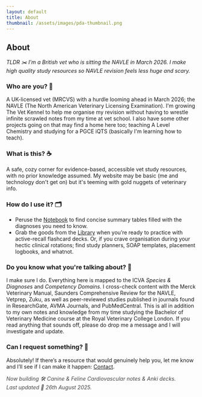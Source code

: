 ```yaml
---
layout: default
title: About
thumbnail: /assets/images/pda-thumbnail.png
---
```


<section class="about">

<h1>About</h1>

  <p><em>TLDR ✂️ I’m a British vet who is sitting the NAVLE in March 2026. I make high quality study resources so NAVLE revision feels less huge and scary.</em></p>


  <h3>Who are you? 👋</h3>
  <p>A UK-licensed vet (MRCVS) with a hurdle looming ahead in March 2026; the NAVLE (The North American Veterinary Licensing Examination). I'm growing The Vet Kennel to help me organise my revision without having to wrestle infinite scrawled notes from my time at vet school. I also have some other projects going on that may find a home here too; teaching A Level Chemistry and studying for a PGCE iQTS (basically I'm learning how to teach).</p>


  <h3>What is this? ☕</h3>
  <p>A safe, cozy corner for evidence-based, accessible vet study resources, with no prior knowledge assumed. My website may be basic (me and technology don't get on) but it's teeming with gold nuggets of veterinary info.</p>


  <h3>How do I use it? 🗂</h3>
  <ul>
    <li>Peruse the <a href="{{ '/notebook/' | relative_url }}">Notebook</a> to find concise summary tables filled with the diagnoses you need to know. </li>
    <li>Grab the goods from the <a href="{{ '/library/' | relative_url }}">Library</a> when you’re ready to practice with active-recall flashcard decks. Or, if you crave organisation during your hectic clinical rotations; find study planners, SOAP templates, placement logbooks, and whatnot.</li>
  </ul>

  <h3>Do you know what you're talking about? 🧐</h3>
  <p>I make sure I do. Everything here is mapped to the ICVA <em>Species & Diagnoses</em> and <em>Competency Domains</em>. I cross-check content with the Merck Veterinary Manual, Saunders Comprehensive Review for the NAVLE, Vetprep, Zuku, as well as peer-reviewed studies published in journals found in ResearchGate, AVMA Journals, and PubMedCentral. This is all in addition to my own notes and knowledge from my time studying the Bachelor of Veterinary Medicine course at the Royal Veterinary College London. If you read anything that sounds off, please do drop me a message and I will investigate and update.</p>


  <h3>Can I request something? 📩</h3>
  <p>Absolutely! If there’s a resource that would genuinely help you, let me know and I’ll see if I can make it happen: <a href="{{ '/contact/' | relative_url }}">Contact</a>.</p>


  <p style="opacity:.8;margin-top:.75rem;"><em>Now building 🛠 Canine & Feline Cardiovascular notes & Anki decks.<Br>Last updated 📅 26th August 2025.</em></p>
</section>
